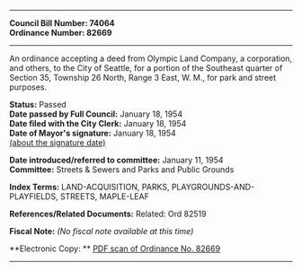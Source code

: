 * * * * *  
  
**Council Bill Number: [](#h0)[](#h2)74064**   
**Ordinance Number: 82669**  
  
* * * * *  
  
An ordinance accepting a deed from Olympic Land Company, a corporation, and others, to the City of Seattle, for a portion of the Southeast quarter of Section 35, Township 26 North, Range 3 East, W. M., for park and street purposes.  
  
**Status:** Passed   
**Date passed by Full Council:** January 18, 1954   
**Date filed with the City Clerk:** January 18, 1954   
**Date of Mayor's signature:** January 18, 1954   
[(about the signature date)](/~public/approvaldate.htm)   
  
  
**Date introduced/referred to committee:** January 11, 1954   
**Committee:** Streets & Sewers and Parks and Public Grounds   
  
**Index Terms:** LAND-ACQUISITION, PARKS, PLAYGROUNDS-AND-PLAYFIELDS, STREETS, MAPLE-LEAF  
  
**References/Related Documents:** Related: Ord 82519  
  
**Fiscal Note:** *(No fiscal note available at this time)*  
  
**Electronic Copy: ** [PDF scan of Ordinance No. 82669](/~archives/Ordinances/Ord_82669.pdf)  
  
* * * * *  
